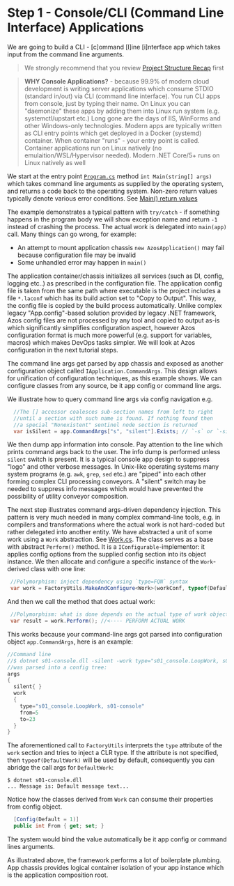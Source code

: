 ﻿# Step 1 - Console/CLI (Command Line Interface) Applications

We are going to build a CLI - [c]ommand [l]ine [i]nterface app which takes input from
the command line arguments. 

> We strongly recommend that you review 
[Project Structure Recap](/doc/project-structure.md) first

> **WHY Console Applications?** - because 99.9% of modern cloud development is
writing server applications which consume STDIO (standard in/out) via CLI (command line interface).
 You run CLI apps from console, just by typing their name. On Linux you can "daemonize"
 these apps by adding them into Linux run system (e.g. systemctl/upstart etc.)
 Long gone are the days of IIS, WinForms and other Windows-only technologies.
 Modern apps are typically written as CLI entry points which get deployed in a Docker (systemd)
 container. When container "runs" - your entry point is called. Container applications
 run on Linux natively (no emulaition/WSL/Hypervisor needed). Modern .NET Core/5+
 runs on Linux natively as well

We start at the entry point [`Program.cs`](Program.cs) method `int Main(string[] args)` which
takes command line arguments as supplied by the operating system, and returns a code back to the operating system.
Non-zero return values typically denote various error conditions. See [Main() return values](https://docs.microsoft.com/en-us/dotnet/csharp/programming-guide/main-and-command-args/main-return-values)

The example demonstrates a typical pattern with `try/catch` - if something happens in the program body
we will show exception name and return `-1` instead of crashing the process. The actual work is delegated into 
`main(app)` call. Many things can go wrong, for example:
* An attempt to mount application chassis `new AzosApplication()` may fail because configuration file may be invalid
* Some unhandled error may happen in `main()`

The application container/chassis initializes all services (such as DI, config, logging etc..) as
prescribed in the configuration file. The application config file is taken from the same path where executable is
the project includes a file `*.laconf` which has its build action set to "Copy to Output". This way, the config file
is copied by the build process automatically. Unlike complex legacy "App.config"-based solution provided by legacy .NET
framework, Azos config files are not processed by any tool and copied to output as-is which significantly simplifies
configuration aspect, however Azos configuration format is much more powerful (e.g. support for variables, macros) which
makes DevOps tasks simpler. We will look at Azos configuration in the next tutorial steps.

The command line args get parsed by app chassis and exposed as another configuration object called `IApplication.CommandArgs`.
This design allows for unification of configuration techniques, as this example shows. We can configure
classes from any source, be it app config or command line args.

We illustrate how to query command line args via config navigation e.g. 
```csharp
  //The [] accessor coalesces sub-section names from left to right
  //until a section with such name is found. If nothing found then
  //a special "Nonexistent" sentinel node section is returned
  var isSilent = app.CommandArgs["s", "silent"].Exists; // `-s` or `-silent` switch in the root
```

We then dump app information into console. Pay attention to the line which prints command args back to the user.
The info dump is performed unless `silent` switch is present. It is a typical console app design to suppress "logo"
and other verbose messages. In Unix-like operating systems many system programs (e.g. `awk`, `grep`, `sed` etc.) are 
"piped" into each other forming complex CLI processing conveyors. A "silent" switch may be needed to suppress
info messages which would have prevented the possibility of utility conveyor composition.

The next step illustrates command args-driven dependency injection.
This pattern is very much needed in many complex command-line tools, e.g. in compilers and transformations where
the actual work is not hard-coded but rather delegated into another entity.
We have abstracted a unit of some work using a `Work` abstraction. See [Work.cs](Work.cs).
The class serves as a base with abstract `Perform()` method. It is a `IConfigurable`-implementor: it applies
config options from the supplied config section into its object instance. We then allocate and configure a specific instance of the
`Work`-derived class with one line:
```csharp
 //Polymorphism: inject dependency using `type=FQN` syntax
 var work = FactoryUtils.MakeAndConfigure<Work>(workConf, typeof(DefaultWork));//if `type` was not supplied, use `DefaultWork
```
And then we call the method that does actual work:
```csharp
 //Polymorphism: what is done depends on the actual type of work object
 var result = work.Perform(); //<---- PERFORM ACTUAL WORK
```

This works because your command-line args got parsed into configuration object `app.CommandArgs`, here is an example:

```csharp
//Command line
//$ dotnet s01-console.dll -silent -work type="s01_console.LoopWork, s01-console" from=5 to=23 
//was parsed into a config tree:
args
{
  silent{ }
  work
  {
    type="s01_console.LoopWork, s01-console"
    from=5
    to=23
  }
}
```

The aforementioned call to `FactoryUtils` interprets the `type` attribute of the `work` section
and tries to inject a CLR type. If the attribute is not specified, then `typeof(DefaultWork)` will
be used by default, consequently you can abridge the call args for `DefaultWork`:
```
$ dotnet s01-console.dll
... Message is: Default message text...
```

Notice how the classes derived from `Work` can consume their properties from config object.
```csharp
  [Config(Default = 1)]
  public int From { get; set; }
```
The system would bind the value automatically be it app config or command lines arguments.

As illustrated above, the framework performs a lot of boilerplate plumbing. App chassis provides logical container isolation 
of your app instance which is the application composition root.

